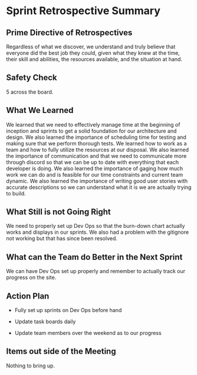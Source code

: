 # Sprint Retrospective Summary

## Prime Directive of Retrospectives

Regardless of what we discover, we understand and truly believe that everyone did the best job they could, given what they knew at the time, their skill and abilities, the resources available, and the situation at hand.

## Safety Check

5 across the board.

## What We Learned

We learned that we need to effectively manage time at the beginning of inception and sprints to get a solid foundation for our architecture and design. We also learned the importance of scheduling time for testing and making sure that we perform thorough tests. We learned how to work as a team and how to fully utilize the resources at our disposal. We also learned the importance of communication and that we need to communicate more through discord so that we can be up to date with everything that each developer is doing. We also learned the importance of gaging how much work we can do and is feasible for our time constraints and current team dynamic. We also learned the importance of writing good user stories with accurate descriptions so we can understand what it is we are actually trying to build.

## What Still is not Going Right

We need to properly set up Dev Ops so that the burn-down chart actually works and displays in our sprints. We also had a problem with the gitignore not working but that has since been resolved.

## What can the Team do Better in the Next Sprint

We can have Dev Ops set up properly and remember to actually track our progress on the site. 

## Action Plan

* Fully set up sprints on Dev Ops before hand

* Update task boards daily

* Update team members over the weekend as to our progress

## Items out side of the Meeting

Nothing to bring up.